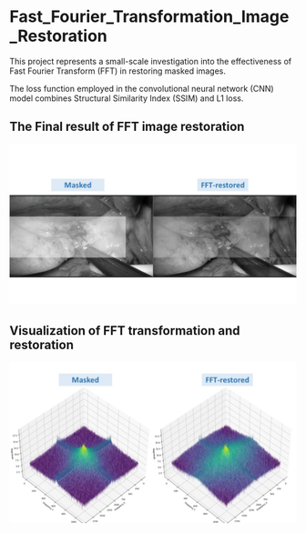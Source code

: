 # Fast_Fourier_Transformation_Image_Restoration
This project represents a small-scale investigation into the effectiveness of Fast Fourier Transform (FFT) in restoring masked images. 

The loss function employed in the convolutional neural network (CNN) model combines Structural Similarity Index (SSIM) and L1 loss.
## The Final result of FFT image restoration
![Model will choose the picture with conversation fit your input](Demo/LH_real.jpg)
## Visualization of FFT transformation and restoration
![Model will choose the picture with conversation fit your input](Demo/LH_FFT.jpg)
